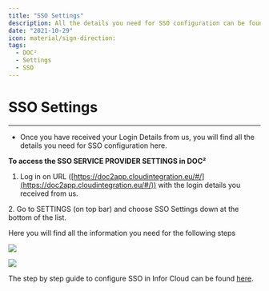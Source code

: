 ```yaml
---
title: "SSO Settings"
description: All the details you need for SSO configuration can be found in SSO Service Provider Settings of DOC². From needed Entity ID, SSO URL to the Certificate.
date: "2021-10-29"
icon: material/sign-direction:
tags:
  - DOC²
  - Settings
  - SSO
---
```

# SSO Settings

* * *

- Once you have received your Login Details from us, you will find all the details you need for SSO configuration here.

**To access the SSO SERVICE PROVIDER SETTINGS in DOC²**

1. Log in on URL ([https://doc2app.cloudintegration.eu/#/](https://doc2app.cloudintegration.eu/#/)) with the login details you received from us.

2\. Go to SETTINGS (on top bar) and choose SSO Settings down at the bottom of the list.

Here you will find all the information you need for the following steps

![](/_images/doc2/DOC²_SSO-Service-Provider-Settings_EN-1024x508.png)

![](/_images/doc2/DOC²_Identity-Service-Provider-Settings_EN-1024x319.png)

The step by step guide to configure SSO in Infor Cloud can be found [here](/doc2/configuring-sso-in-cloud/#infor).
